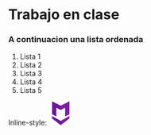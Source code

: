 # Trabajo en clase
### A continuacion una lista ordenada
1. Lista 1
2. Lista 2
3. Lista 3
4. Lista 4
5. Lista 5

Inline-style: 
![alt text](https://github.com/adam-p/markdown-here/raw/master/src/common/images/icon48.png "Logo Title Text 1")
